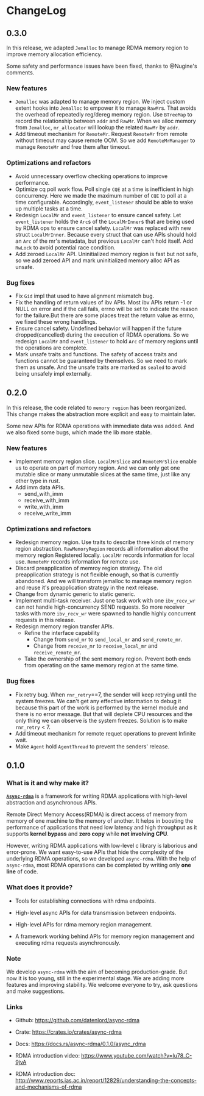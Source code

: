 # ChangeLog

## 0.3.0

  In this release, we adapted `Jemalloc` to manage RDMA memory region to improve memory
  allocation efficiency.

  Some safety and performance issues have been fixed, thanks to @Nugine's comments.

### New features

* `Jemalloc` was adapted to manage memory region. We inject custom extent hooks into `Jemalloc`
  to empower it to manage `RawMr`s. That avoids the overhead of repeatedly reg/dereg memory region.
  Use `BTreeMap` to record the relationship between `addr` and `RawMr`. When we alloc memory from
  `Jemalloc`, `mr_allocator` will lookup the related `RawMr` by `addr`.
* Add timeout mechanism for `RemoteMr`. Request `RemoteMr` from remote without timeout may cause
  remote OOM. So we add `RemoteMrManager` to manage `RemoteMr` and free them after timeout.

### Optimizations and refactors

* Avoid unnecessary overflow checking operations to improve performance.
* Optimize cq poll work flow. Poll single `CQE` at a time is inefficient in high concurrency.
  Here we made the maximum number of `CQE` to poll at a time configurable. Accordingly,
  `event_listener` should be able to wake up multiple tasks at a time.
* Redesign `LocalMr` and `event_listener` to ensure cancel safety. Let `event_listener` holds
  the `Arc`s of the `LocalMrInner`s that are being used by RDMA ops to ensure cancel safety.
  `LocalMr` was replaced with new struct `LocalMrInner`. Because every struct that can use APIs
  should hold an `Arc` of the mr's metadata, but previous `LocalMr` can't hold itself. Add `RwLock`
  to avoid potential race condition.
* Add zeroed `LocalMr` API. Uninitialized memory region is fast but not safe, so we add zeroed API
  and mark uninitialized memory alloc API as unsafe.

### Bug fixes

* Fix `Gid` impl that used to have alignment mismatch bug.
* Fix the handling of return values of ibv APIs. Most ibv APIs return -1 or NULL on error
  and if the call fails, errno will be set to indicate the reason for the failure.But there
  are some places treat the return value as errno, we fixed these wrong handlings.
* Ensure cancel safety. Undefined behavior will happen if the future dropped(cancelled)
  during the execution of RDMA operations. So we redesign `LocalMr` and `event_listener` to
  hold `Arc` of memory regions until the operations are complete.
* Mark unsafe traits and functions. The safety of access traits and functions cannot be guaranteed
  by themselves. So we need to mark them as unsafe. And the unsafe traits are marked as `sealed` to
  avoid being unsafely impl externally.

## 0.2.0

  In this release, the code related to `memory region` has been reorganized.
  This change makes the abstraction more explicit and easy to maintain later.

  Some new APIs for RDMA operations with immediate data was added. And we also
  fixed some bugs, which made the lib more stable.

### New features

* Implement memory region slice. `LocalMrSlice` and `RemoteMrSlice` enable us to operate on
  part of memory region. And we can only get one mutable slice or many unmutable slices at the
  same time, just like any other type in rust.
* Add imm data APIs.
  * send_with_imm
  * receive_with_imm
  * write_with_imm
  * receive_write_imm

### Optimizations and refactors

* Redesign memory region. Use traits to describe three kinds of memory region abstraction.
  `RawMemoryRegion` records all information about the memory region Registered locally.
  `LocalMr` records information for local use. `RemoteMr` records information for remote use.
* Discard preapplication of memroy region strategy. The old preapplication strategy is not
  flexible enough, so that is currently abandoned. And we will transform jemalloc to manage
  memory region and reuse it's preapplication strategy in the next release.
* Change from dynamic generic to static generic.
* Implement multi-task receiver. Just one task work with one `ibv_recv_wr` can not
  handle high-concurrency SEND requests. So more receiver tasks with more `ibv_recv_wr` were
  spawned to handle highly concurrent requests in this release.
* Redesign memory region transfer APIs.
  * Refine the interface capability
    * Change from `send_mr` to `send_local_mr` and `send_remote_mr`.
    * Change from `receive_mr` to `receive_local_mr` and `receive_remote_mr`.
  * Take the ownership of the sent memory region. Prevent both ends from operating on the
    same memory region at the same time.

### Bug fixes

* Fix retry bug. When `rnr_retry`==7, the sender will keep retrying until the system freezes.
  We can't get any effective information to debug it because this part of the work is performed
  by the kernel module and there is no error message. But that will deplete CPU resources and the
  only thing we can observe is the system freezes. Solution is to make `rnr_retry` < 7.
* Add timeout mechanism for remote requet operations to prevent Infinite wait.
* Make `Agent` hold `AgentThread` to prevent the senders' release.

## 0.1.0

### What is it and why make it?

[**`Async-rdma`**](https://github.com/datenlord/async-rdma) is a framework for
writing RDMA applications with high-level abstraction and asynchronous APIs.

Remote Direct Memory Access(RDMA) is direct access of memory from memory of one machine to the
memory of another. It helps in boosting the performance of applications that need low latency
and high throughput as it supports **kernel bypass** and **zero copy** while **not involving CPU**.

However, writing RDMA applications with low-level c library is laborious and error-prone. We want
easy-to-use APIs that hide the complexity of the underlying RDMA operations, so we developed
`async-rdma`. With the help of `async-rdma`, most RDMA operations can be completed by writing
only **one line** of code.

### What does it provide?

* Tools for establishing connections with rdma endpoints.

* High-level async APIs for data transmission between endpoints.

* High-level APIs for rdma memory region management.

* A framework working behind APIs for memory region management and executing rdma requests asynchronously.

### Note

We develop `async-rdma` with the aim of becoming production-grade. But now it is too young, still in the
experimental stage. We are adding more features and improving stability. We welcome everyone to try, ask
questions and make suggestions.

### Links

* Github: <https://github.com/datenlord/async-rdma>

* Crate: <https://crates.io/crates/async-rdma>

* Docs: <https://docs.rs/async-rdma/0.1.0/async_rdma>

* RDMA introduction video: <https://www.youtube.com/watch?v=lu78_C-9jvA>

* RDMA introduction doc: <http://www.reports.ias.ac.in/report/12829/understanding-the-concepts-and-mechanisms-of-rdma>
